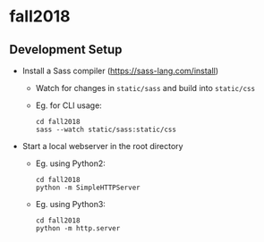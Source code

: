 # fall2018

## Development Setup
- Install a Sass compiler (https://sass-lang.com/install)
  - Watch for changes in `static/sass` and build into `static/css`
  - Eg. for CLI usage: 
    
    ```
    cd fall2018
    sass --watch static/sass:static/css
    ```
- Start a local webserver in the root directory
  - Eg. using Python2:
    
    ```
    cd fall2018
    python -m SimpleHTTPServer
    ```
  - Eg. using Python3:
    
    ```
    cd fall2018
    python -m http.server
    ```